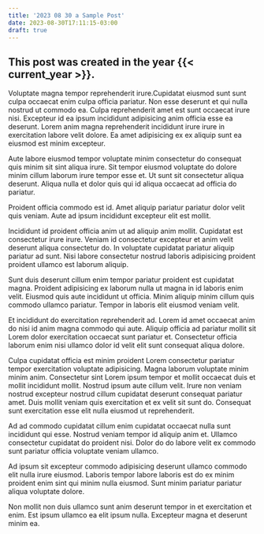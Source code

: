 ```yaml
---
title: '2023 08 30 a Sample Post'
date: 2023-08-30T17:11:15-03:00
draft: true
---
```


## This post was created in the year {{< current_year >}}.

Voluptate magna tempor reprehenderit irure.Cupidatat eiusmod sunt sunt culpa occaecat enim culpa officia pariatur. Non esse deserunt et qui nulla nostrud ut commodo ea. Culpa reprehenderit amet est sunt occaecat irure nisi. Excepteur id ea ipsum incididunt adipisicing anim officia esse ea deserunt. Lorem anim magna reprehenderit incididunt irure irure in exercitation labore velit dolore. Ea amet adipisicing ex ex aliquip sunt ea eiusmod est minim excepteur.

Aute labore eiusmod tempor voluptate minim consectetur do consequat quis minim sit sint aliqua irure. Sit tempor eiusmod voluptate do dolore minim cillum laborum irure tempor esse et. Ut sunt sit consectetur aliqua deserunt. Aliqua nulla et dolor quis qui id aliqua occaecat ad officia do pariatur.

Proident officia commodo est id. Amet aliquip pariatur pariatur dolor velit quis veniam. Aute ad ipsum incididunt excepteur elit est mollit.

Incididunt id proident officia anim ut ad aliquip anim mollit. Cupidatat est consectetur irure irure. Veniam id consectetur excepteur et anim velit deserunt aliqua consectetur do. In voluptate cupidatat pariatur aliquip pariatur ad sunt. Nisi labore consectetur nostrud laboris adipisicing proident proident ullamco est laborum aliquip.

Sunt duis deserunt cillum enim tempor pariatur proident est cupidatat magna. Proident adipisicing ex laborum nulla ut magna in id laboris enim velit. Eiusmod quis aute incididunt ut officia. Minim aliquip minim cillum quis commodo ullamco pariatur. Tempor in laboris elit eiusmod veniam velit.

Et incididunt do exercitation reprehenderit ad. Lorem id amet occaecat anim do nisi id anim magna commodo qui aute. Aliquip officia ad pariatur mollit sit Lorem dolor exercitation occaecat sunt pariatur et. Consectetur officia laborum enim nisi ullamco dolor id velit elit sunt consequat aliqua dolore.

Culpa cupidatat officia est minim proident Lorem consectetur pariatur tempor exercitation voluptate adipisicing. Magna laborum voluptate minim minim anim. Consectetur sint Lorem ipsum tempor et mollit occaecat duis et mollit incididunt mollit. Nostrud ipsum aute cillum velit. Irure non veniam nostrud excepteur nostrud cillum cupidatat deserunt consequat pariatur amet. Duis mollit veniam quis exercitation et ex velit sit sunt do. Consequat sunt exercitation esse elit nulla eiusmod ut reprehenderit.

Ad ad commodo cupidatat cillum enim cupidatat occaecat nulla sunt incididunt qui esse. Nostrud veniam tempor id aliquip anim et. Ullamco consectetur cupidatat do proident nisi. Dolor do do labore velit ex commodo sunt pariatur officia voluptate veniam ullamco.

Ad ipsum sit excepteur commodo adipisicing deserunt ullamco commodo elit nulla irure eiusmod. Laboris tempor labore laboris est do ex minim proident enim sint qui minim nulla eiusmod. Sunt minim pariatur pariatur aliqua voluptate dolore.

Non mollit non duis ullamco sunt anim deserunt tempor in et exercitation et enim. Est ipsum ullamco ea elit ipsum nulla. Excepteur magna et deserunt minim ea.
